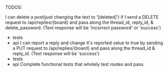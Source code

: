 TODOS:

I can delete a post(just changing the text to '[deleted]') if I send a DELETE request to /api/replies/{board} and pass along the thread_id, reply_id, & delete_password. (Text response will be 'incorrect password' or 'success')

- tests
- api
  I can report a reply and change it's reported value to true by sending a PUT request to /api/replies/{board} and pass along the thread_id & reply_id. (Text response will be 'success')
- tests
- api
  Complete functional tests that wholely test routes and pass.
